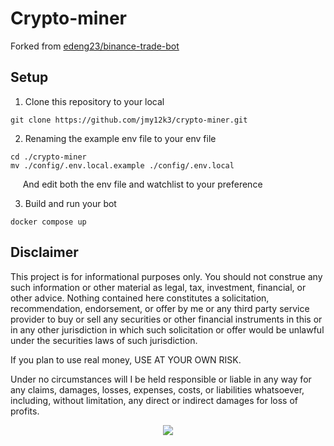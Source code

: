 # Crypto-miner

Forked from [edeng23/binance-trade-bot](https://github.com/edeng23/binance-trade-bot/tree/master)

## Setup

1. Clone this repository to your local

```shell
git clone https://github.com/jmy12k3/crypto-miner.git
```

2. Renaming the example env file to your env file

```shell
cd ./crypto-miner
mv ./config/.env.local.example ./config/.env.local
```

&nbsp;&nbsp;&nbsp;&nbsp; And edit both the env file and watchlist to your preference

3. Build and run your bot

```shell
docker compose up
```

## Disclaimer

This project is for informational purposes only. You should not construe any such information or other material as legal, tax, investment, financial, or other advice. Nothing contained here constitutes a solicitation, recommendation, endorsement, or offer by me or any third party service provider to buy or sell any securities or other financial instruments in this or in any other jurisdiction in which such solicitation or offer would be unlawful under the securities laws of such jurisdiction.

If you plan to use real money, USE AT YOUR OWN RISK.

Under no circumstances will I be held responsible or liable in any way for any claims, damages, losses, expenses, costs, or liabilities whatsoever, including, without limitation, any direct or indirect damages for loss of profits.

<p align="center">
    <img src="https://d5ttlem47o98b.cloudfront.net/s3fs-public/styles/banner/public/2022-09/44-3.jpg?itok=i6y77keo">
</p>